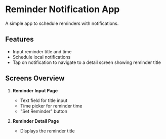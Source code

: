 
# Reminder Notification App

A simple app to schedule reminders with notifications.

## Features

* Input reminder title and time
* Schedule local notifications
* Tap on notification to navigate to a detail screen showing reminder title

## Screens Overview

1. **Reminder Input Page**

   * Text field for title input
   * Time picker for reminder time
   * "Set Reminder" button

2. **Reminder Detail Page**

   * Displays the reminder title
   

